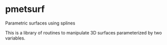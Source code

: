 # pmetsurf
Parametric surfaces using splines

This is a library of routines to manipulate
3D surfaces parameterized by two variables.